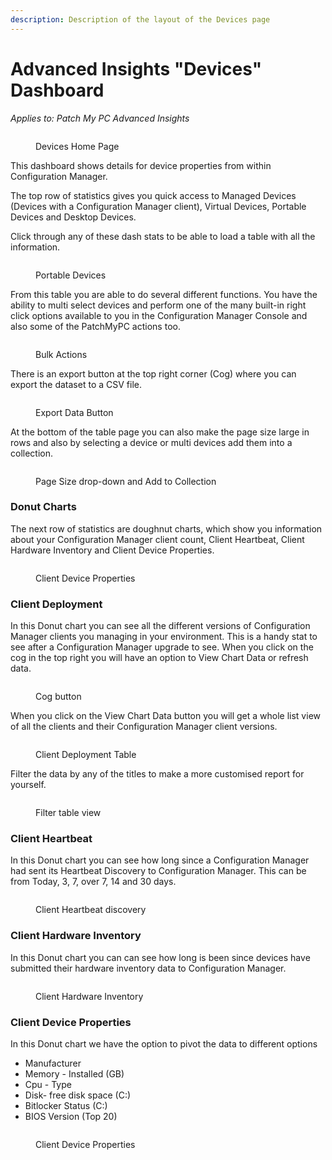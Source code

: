 ```yaml
---
description: Description of the layout of the Devices page
---
```


# Advanced Insights "Devices" Dashboard

_Applies to: Patch My PC Advanced Insights_

<figure><img src="../../../.gitbook/assets/image (507).png" alt=""><figcaption><p>Devices Home Page</p></figcaption></figure>

This dashboard shows details for device properties from within Configuration Manager.

The top row of statistics gives you quick access to Managed Devices (Devices with a Configuration Manager client), Virtual Devices, Portable Devices and Desktop Devices.

Click through any of these dash stats to be able to load a table with all the information.

<figure><img src="../../../.gitbook/assets/image (492).png" alt=""><figcaption><p>Portable Devices</p></figcaption></figure>

From this table you are able to do several different functions.  You have the ability to multi select devices and perform one of the many built-in right click options available to you in the Configuration Manager Console and also some of the PatchMyPC actions too.

<figure><img src="../../../.gitbook/assets/image (510).png" alt=""><figcaption><p>Bulk Actions</p></figcaption></figure>

There is an export button at the top right corner (Cog) where you can export the dataset to a CSV file.

<figure><img src="../../../.gitbook/assets/image (511).png" alt=""><figcaption><p>Export Data Button</p></figcaption></figure>

At the bottom of the table page you can also make the page size large in rows and also by selecting a device or multi devices add them into a collection.

<figure><img src="../../../.gitbook/assets/image (514).png" alt=""><figcaption><p>Page Size drop-down and Add to Collection</p></figcaption></figure>

### Donut Charts

The next row of statistics are doughnut charts, which show you information about your Configuration Manager client count, Client Heartbeat, Client Hardware Inventory and Client Device Properties.

<figure><img src="../../../.gitbook/assets/image (515).png" alt=""><figcaption><p>Client Device Properties</p></figcaption></figure>

### Client Deployment

In this Donut chart you can see all the different versions of Configuration Manager clients you managing in your environment.  This is a handy stat to see after a Configuration Manager upgrade to see.  When you click on the cog in the top right you will have an option to View Chart Data or refresh data.

<figure><img src="../../../.gitbook/assets/image (516).png" alt=""><figcaption><p>Cog button</p></figcaption></figure>

When you click on the View Chart Data button you will get a whole list view of all the clients and their Configuration Manager client versions.

<figure><img src="../../../.gitbook/assets/image (494).png" alt=""><figcaption><p>Client Deployment Table</p></figcaption></figure>

Filter the data by any of the titles to make a more customised report for yourself.

<figure><img src="../../../.gitbook/assets/image (495).png" alt=""><figcaption><p>Filter table view</p></figcaption></figure>

### Client Heartbeat&#x20;

In this Donut chart you can see how long since a Configuration Manager had sent its Heartbeat Discovery to Configuration Manager.  This can be from Today, 3, 7, over 7, 14 and 30 days.

<figure><img src="../../../.gitbook/assets/image (520).png" alt=""><figcaption><p>Client Heartbeat discovery</p></figcaption></figure>

### Client Hardware Inventory

In this Donut chart you can can see how long is been since devices have submitted their hardware inventory data to Configuration Manager.

<figure><img src="../../../.gitbook/assets/image (522).png" alt=""><figcaption><p>Client Hardware Inventory</p></figcaption></figure>

### Client Device Properties

In this Donut chart we have the option to pivot the data to different options

* Manufacturer
* Memory - Installed (GB)
* Cpu - Type
* Disk- free disk space (C:)
* Bitlocker Status (C:)
* BIOS Version (Top 20)

<figure><img src="../../../.gitbook/assets/image (523).png" alt=""><figcaption><p>Client Device Properties</p></figcaption></figure>
